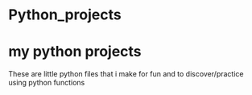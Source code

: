 # Python_projects
# my python projects
These are little python files that i make for fun and to discover/practice using python functions
